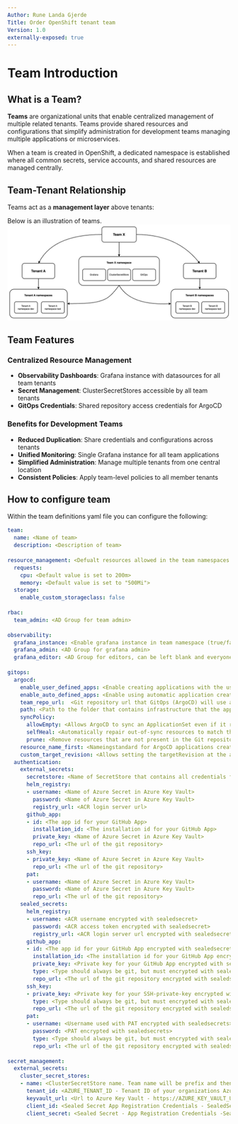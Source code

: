 ```yaml
---
Author: Rune Landa Gjerde
Title: Order OpenShift tenant team
Version: 1.0
externally-exposed: true
--- 
```

# Team Introduction

## What is a Team?

**Teams** are organizational units that enable centralized management of multiple related tenants. Teams provide shared resources and configurations that simplify administration for development teams managing multiple applications or microservices.

When a team is created in OpenShift, a dedicated namespace is established where all common secrets, service accounts, and shared resources are managed centrally.

## Team-Tenant Relationship

Teams act as a **management layer** above tenants:

Below is an illustration of teams.
![Team-Tenant Correlation](../img/Developer%20Teams/team-tenant-corraltion.png)

## Team Features

### **Centralized Resource Management**
- **Observability Dashboards**: Grafana instance with datasources for all team tenants
- **Secret Management**: ClusterSecretStores accessible by all team tenants  
- **GitOps Credentials**: Shared repository access credentials for ArgoCD

### **Benefits for Development Teams**
- **Reduced Duplication**: Share credentials and configurations across tenants
- **Unified Monitoring**: Single Grafana instance for all team applications
- **Simplified Administration**: Manage multiple tenants from one central location
- **Consistent Policies**: Apply team-level policies to all member tenants



## How to configure team

Within the team definitions yaml file you can configure the following:

```yaml
team:
  name: <Name of team>
  description: <Description of team>

resource_management: <Defualt resources allowed in the team namespaces for running Grafana, External Secret and GitOps>
  requests:
    cpu: <Default value is set to 200m>
    memory: <Default value is set to "500Mi">
  storage:
    enable_custom_storageclass: false 

rbac:  
  team_admin: <AD Group for team admin>

observability:
  grafana_instance: <Enable grafana instance in team namespace (true/false). default false>  
  grafana_admin: <AD Group for grafana admin>
  grafana_editor: <AD Group for editors, can be left blank and everyone will be editor>

gitops:
  argocd:
    enable_user_defined_apps: <Enable creating applications with the user-defined method- app of apps (true/false). Defualt false>
    enable_auto_defined_apps: <Enable using automatic application creation with an ArgoCD applicationsets per environment(true/false). Defualt true >
    team_repo_url:  <Git repository url that GitOps (ArgoCD) will use as its "source of truth" for the team namespace> 
    path: <Path to the folder that contains infrastructure that the applicationsets will insert into the team namespace>
    syncPolicy:
      allowEmpty: <Allows ArgoCD to sync an ApplicationSet even if it results in an empty application (true/false). Default true>
      selfHeal: <Automatically repair out-of-sync resources to match the desired state in Git (true/false). Default true>
      prune: <Remove resources that are not present in the Git repository during sync (true/false). Default true>
    resource_name_first: <Nameingstandard for ArgoCD applications created by applicationSets. If true the name of the resource (folder) will come first if false then the name of the team will come first. Default true>
    custom_target_revision: <Allows setting the targetRevision at the application level for different environments in OpenShift. The generator picks up component names and creates targetRevision values based on the application folder name instead of using HEAD if set to true. Default false>
  authentication:
    external_secrets:
      secretstore: <Name of SecretStore that contains all credentials for different authentication methods>
      helm_registry:
      - username: <Name of Azure Secret in Azure Key Vault>
        password: <Name of Azure Secret in Azure Key Vault>
        registry_url: <ACR login server url>
      github_app:
      - id: <The app id for your GitHub App>
        installation_id: <The installation id for your GitHub App>
        private_key: <Name of Azure Secret in Azure Key Vault>
        repo_url: <The url of the git repository>
      ssh_key:
      - private_key: <Name of Azure Secret in Azure Key Vault>
        repo_url: <The url of the git repository>
      pat:
      - username: <Name of Azure Secret in Azure Key Vault>
        password: <Name of Azure Secret in Azure Key Vault>
        repo_url: <The url of the git repository>
    sealed_secrets:
      helm_registry:
      - username: <ACR username encrypted with sealedsecret>
        password: <ACR access token encrypted with sealedsecret>
        registry_url: <ACR login server url encrypted with sealedsecret>
      github_app: 
      - id: <The app id for your GitHub App encrypted with sealedsecrets>
        installation_id: <The installation id for your GitHub App encrypted with sealedsecrets>
        private_key: <Private key for your GitHub App encrypted with sealedsecrets>
        type: <Type should always be git, but must encrypted with sealedsecrets>
        repo_url: <The url of the git repository encrypted with sealedsecrets>
      ssh_key:
      - private_key: <Private key for your SSH-private-key encrypted with sealedsecrets>
        type: <Type should always be git, but must encrypted with sealedsecrets>
        repo_url: <The url of the git repository encrypted with sealedsecrets>
      pat:
      - username: <Username used with PAT encrypted with sealedsecrets>
        password: <PAT encrypted with sealedsecrets>
        type: <Type should always be git, but must encrypted with sealedsecrets>
        repo_url: <The url of the git repository encrypted with sealedsecrets>

secret_management:
  external_secrets:
    cluster_secret_stores: 
    - name: <ClusterSecretStore name. Team name will be prefix and then this name>
      tenant_id: <AZURE_TENANT_ID - Tenant ID of your organizations Azure tenant>
      keyvault_url: <Url to Azure Key Vault - https://AZURE_KEY_VAULT_URL> 
      client_id: <Sealed Secret App Registration Credentials - SealedSecret_CLIENT_ID> 
      client_secret: <Sealed Secret - App Registration Credentials -SealedSecret_CLIENT_SECRET> 
```

<!-- Moved to each feature under `<Team Features>` -->

<!-- # Features

```yaml
team:
  name: <name of team>
```
The team name chosen in team definitions value yaml is used in the tenant definitions yaml for connect tenants to the team. it is important that name is exactly the same.

```yaml
resource_management:
  requests:
    cpu: "200m"
    memory: "500Mi"
  storage:
    enable_custom_storageclass: false
```

Resource managment is used to set the cpu and memory request quotas for the team namespace.

```yaml
rbac:  
  team_admin: <AD Group for team admin>
```
rbac is used to give one specific group in openshift admin access over the team namespace. 

```yaml
observability:
  grafana_instance: false
  grafana_admin: <AD Group for grafana admin>
  grafana_editor: <AD Group for editors, can be left blank and everyone will be editor>
  notification:
    name: "teams-alert"
    type: teams <Tested with slack or teams, will most likely work with any webhook based type> 
    title: Grafana Alert
    webhook_url: "" <Slack or teams workflow webhook, will most likely work with other webhooks aswell>
    message: "An alert has been triggered in Grafana"
```
With observability you can enable a team grafana instance that uses the openshift credentials for login. This grafana instance will automaticly have datasources from all tenants managed by the team unless specificly disabled in the tenant definitions values yaml. grafana datasources from a tenant is default enabled. 

The grafana instance must have an admin group. it does not require editor group. but can be specified if multiple access levels is wanted. 

```yaml
gitops:
  argocd:
    enable_user_defined_apps: false
    enable_auto_defined_apps: true
    team_repo_url: ""
    path: ""
    syncPolicy:
      allowEmpty: true
      selfHeal: true
      prune: true
    resource_name_first: true
    custom_target_revision: false
  team_git_repositories:
  - repourl: "" 
    encrypted_type: ""
    encrypted_url: ""
    credentials:
      github_app: 
        enable_app: false
        id: ""
        installation_id: ""
        private_key: ""
      ssh_key:
        enable_ssh_key: false
        private_key: ""
      pat:
        enable_pat: false
        username: ""
        password: ""
```

The gitops feature is used to define the login credentials for Argo CD to use aswell as the repository Argo CD will use for the Argo CD applicationsets and applications.

You can read more in depth about this feature by following this link: [ArgoCD](../OpenShift%20Tenants/Tenant%20features/GitOps/argocd.md)

```yaml
secret_management:
  external_secrets:
    enable: false
    tenant_id: ""
    team_secretstores: 
    - name: ""
      keyvault_url: ""
      client_id: "" # namespace encrypted values
      client_secret: "" # namespace encrypted values
```

The secret managment feature is used to create global ClusterSecretStores in the team namespace, which can be utilized by multiple tenants that are a member of the team where the ClusterSecretStore is defined.

You can read more in depth about this feature by following this link: [Secret Managment](../OpenShift%20Tenants/Tenant%20features/external-secrets.md)
 -->
